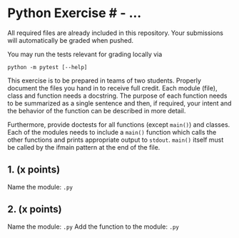 # Python Exercise # - ...

All required files are already included in this repository.
Your submissions will automatically be graded when pushed.

You may run the tests relevant for grading locally via

```
python -m pytest [--help]
```

This exercise is to be prepared in teams of two students.
Properly document the files you hand
in to receive full credit. Each module (file), class and function needs a
docstring. The purpose of each function needs to be summarized as a single
sentence and then, if required, your intent and the behavior of the function
can be described in more detail.

Furthermore, provide doctests for all functions (except `main()`) and classes.
Each of the
modules needs to include a `main()` function which calls the other functions
and prints appropriate output to `stdout`.
`main()` itself must be called by the ifmain pattern at the end of the file.


## 1.  (x points)

Name the module: `.py` 

## 2.  (x points)

Name the module: `.py` 
Add the function to the module: `.py`
